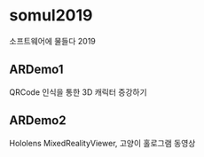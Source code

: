 # somul2019

소프트웨어에 물들다 2019

## ARDemo1

QRCode 인식을 통한 3D 캐릭터 증강하기

## ARDemo2

Hololens MixedRealityViewer, 고양이 홀로그램 동영상